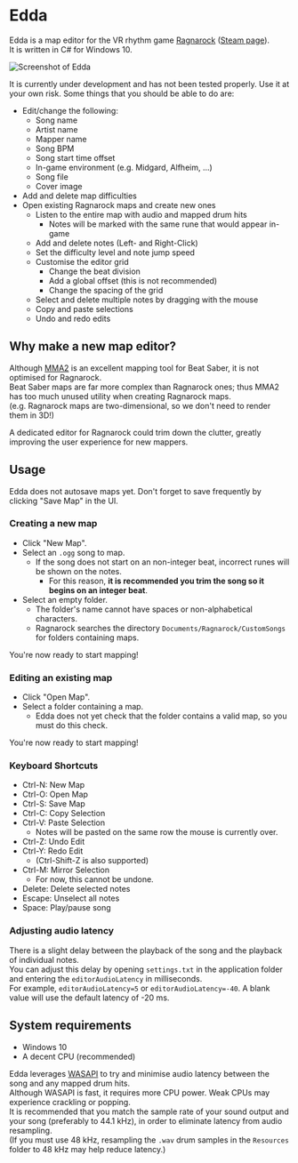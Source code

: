 # Edda

Edda is a map editor for the VR rhythm game [Ragnarock](https://www.ragnarock-vr.com/home) ([Steam page](https://store.steampowered.com/app/1345820/Ragnarock/)).  
It is written in C# for Windows 10.

![Screenshot of Edda](https://i.imgur.com/8efrXnC.png)

It is currently under development and has not been tested properly. Use it at your own risk.
Some things that you should be able to do are:
- Edit/change the following:
  - Song name
  - Artist name
  - Mapper name
  - Song BPM
  - Song start time offset
  - In-game environment (e.g. Midgard, Alfheim, ...)
  - Song file
  - Cover image
- Add and delete map difficulties
- Open existing Ragnarock maps and create new ones
  - Listen to the entire map with audio and mapped drum hits
     - Notes will be marked with the same rune that would appear in-game
  - Add and delete notes (Left- and Right-Click)
  - Set the difficulty level and note jump speed
  - Customise the editor grid
    - Change the beat division
    - Add a global offset (this is not recommended)
    - Change the spacing of the grid
  - Select and delete multiple notes by dragging with the mouse
  - Copy and paste selections
  - Undo and redo edits

## Why make a new map editor?

Although [MMA2](https://github.com/Shadnix-was-taken/MediocreMapper) is an excellent mapping tool for Beat Saber, it is not optimised for Ragnarock.  
Beat Saber maps are far more complex than Ragnarock ones; thus MMA2 has too much unused utility when creating Ragnarock maps.  
(e.g. Ragnarock maps are two-dimensional, so we don't need to render them in 3D!)

A dedicated editor for Ragnarock could trim down the clutter, greatly improving the user experience for new mappers.

## Usage

Edda does not autosave maps yet. Don't forget to save frequently by clicking "Save Map" in the UI.

### Creating a new map
- Click "New Map".
- Select an `.ogg` song to map.
   - If the song does not start on an non-integer beat, incorrect runes will be shown on the notes.
     - For this reason, **it is recommended you trim the song so it begins on an integer beat**.
- Select an empty folder.
  - The folder's name cannot have spaces or non-alphabetical characters.
  - Ragnarock searches the directory `Documents/Ragnarock/CustomSongs` for folders containing maps.

You're now ready to start mapping!

### Editing an existing map
- Click "Open Map".
- Select a folder containing a map.
  - Edda does not yet check that the folder contains a valid map, so you must do this check.

You're now ready to start mapping!

### Keyboard Shortcuts
- Ctrl-N: New Map
- Ctrl-O: Open Map
- Ctrl-S: Save Map
- Ctrl-C: Copy Selection
- Ctrl-V: Paste Selection
  - Notes will be pasted on the same row the mouse is currently over.
- Ctrl-Z: Undo Edit
- Ctrl-Y: Redo Edit
  - (Ctrl-Shift-Z is also supported)
- Ctrl-M: Mirror Selection
  - For now, this cannot be undone.
- Delete: Delete selected notes
- Escape: Unselect all notes
- Space: Play/pause song

### Adjusting audio latency
There is a slight delay between the playback of the song and the playback of individual notes.  
You can adjust this delay by opening `settings.txt` in the application folder and entering the `editorAudioLatency` in milliseconds.  
For example, `editorAudioLatency=5` or `editorAudioLatency=-40`. A blank value will use the default latency of -20 ms.

## System requirements
- Windows 10
- A decent CPU (recommended)

Edda leverages [WASAPI](https://docs.microsoft.com/en-us/windows/win32/coreaudio/wasapi) to try and minimise audio latency between the song and any mapped drum hits.  
Although WASAPI is fast, it requires more CPU power. Weak CPUs may experience crackling or popping.  
It is recommended that you match the sample rate of your sound output and your song (preferably to 44.1 kHz), in order to eliminate latency from audio resampling.  
(If you must use 48 kHz, resampling the `.wav` drum samples in the `Resources` folder to 48 kHz may help reduce latency.)  
